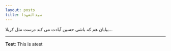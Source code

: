 ```yaml
---
layout: posts
title: سیدالشهدا
---
```


بیابان هم که باشی
حسین آبادت می کند
درست مثل کربلا...


---
**Test**: This is atest
